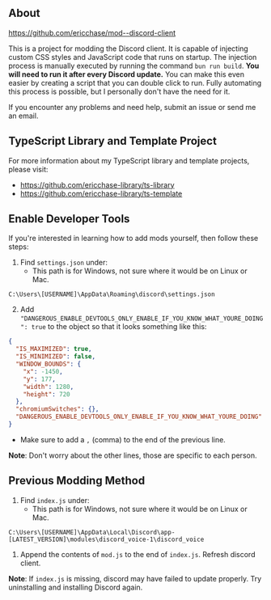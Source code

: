 ## About

https://github.com/ericchase/mod--discord-client

This is a project for modding the Discord client. It is capable of injecting custom CSS styles and JavaScript code that runs on startup. The injection process is manually executed by running the command `bun run build`. **You will need to run it after every Discord update.** You can make this even easier by creating a script that you can double click to run. Fully automating this process is possible, but I personally don't have the need for it.

If you encounter any problems and need help, submit an issue or send me an email.

## TypeScript Library and Template Project

For more information about my TypeScript library and template projects, please visit:

- https://github.com/ericchase-library/ts-library
- https://github.com/ericchase-library/ts-template

## Enable Developer Tools

If you're interested in learning how to add mods yourself, then follow these steps:

1. Find `settings.json` under:
   - This path is for Windows, not sure where it would be on Linux or Mac.

```
C:\Users\[USERNAME]\AppData\Roaming\discord\settings.json
```

2. Add `"DANGEROUS_ENABLE_DEVTOOLS_ONLY_ENABLE_IF_YOU_KNOW_WHAT_YOURE_DOING": true` to the object so that it looks something like this:

```json
{
  "IS_MAXIMIZED": true,
  "IS_MINIMIZED": false,
  "WINDOW_BOUNDS": {
    "x": -1450,
    "y": 177,
    "width": 1280,
    "height": 720
  },
  "chromiumSwitches": {},
  "DANGEROUS_ENABLE_DEVTOOLS_ONLY_ENABLE_IF_YOU_KNOW_WHAT_YOURE_DOING": true
}
```

- Make sure to add a `,` (comma) to the end of the previous line.

**Note**: Don't worry about the other lines, those are specific to each person.

## Previous Modding Method

1. Find `index.js` under:
   - This path is for Windows, not sure where it would be on Linux or Mac.

```
C:\Users\[USERNAME]\AppData\Local\Discord\app-[LATEST_VERSION]\modules\discord_voice-1\discord_voice
```

1. Append the contents of `mod.js` to the end of `index.js`. Refresh discord client.

**Note**: If `index.js` is missing, discord may have failed to update properly. Try uninstalling and installing Discord again.
